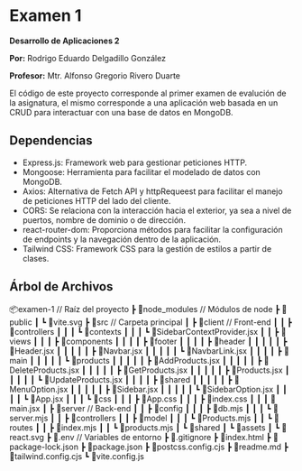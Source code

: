 # Examen 1
**Desarrollo de Aplicaciones 2**

**Por:** Rodrigo Eduardo Delgadillo González

**Profesor:** Mtr. Alfonso Gregorio Rivero Duarte

El código de este proyecto corresponde al primer examen de evalución de la asignatura, el mismo corresponde a una aplicación web basada en un CRUD para interactuar con una base de datos en MongoDB.

## Dependencias
- Express.js: Framework web para gestionar peticiones HTTP.
- Mongoose: Herramienta para facilitar el modelado de datos con MongoDB.
- Axios: Alternativa de Fetch API y httpRequeest para facilitar el manejo de peticiones HTTP del lado del cliente.
- CORS: Se relaciona con la interacción hacia el exterior, ya sea a nivel de puertos, nombre de dominio o de dirección.
- react-router-dom: Proporciona métodos para facilitar la configuración de endpoints y la navegación dentro de la aplicación.
- Tailwind CSS: Framework CSS para la gestión de estilos a partir de clases.

## Árbol de Archivos

📦examen-1          // Raíz del proyecto
 ┣ 📂node_modules   // Módulos de node
 ┣ 📂public
 ┃ ┗ 📜vite.svg
 ┣ 📂src            // Carpeta principal
 ┃ ┣ 📂client       // Front-end
 ┃ ┃ ┣ 📂controllers
 ┃ ┃ ┃ ┗ 📂contexts
 ┃ ┃ ┃   ┗ 📜SidebarContextProvider.jsx
 ┃ ┃ ┣ 📂views
 ┃ ┃ ┃ ┣ 📂components
 ┃ ┃ ┃ ┃ ┣ 📂footer
 ┃ ┃ ┃ ┃ ┣ 📂header
 ┃ ┃ ┃ ┃ ┃ ┣ 📜Header.jsx
 ┃ ┃ ┃ ┃ ┃ ┣ 📜Navbar.jsx
 ┃ ┃ ┃ ┃ ┃ ┗ 📜NavbarLink.jsx
 ┃ ┃ ┃ ┃ ┣ 📂main
 ┃ ┃ ┃ ┃ ┃ ┗ 📂products
 ┃ ┃ ┃ ┃ ┃   ┣ 📜AddProducts.jsx
 ┃ ┃ ┃ ┃ ┃   ┣ 📜DeleteProducts.jsx
 ┃ ┃ ┃ ┃ ┃   ┣ 📜GetProducts.jsx
 ┃ ┃ ┃ ┃ ┃   ┣ 📜Products.jsx
 ┃ ┃ ┃ ┃ ┃   ┗ 📜UpdateProducts.jsx
 ┃ ┃ ┃ ┃ ┣ 📂shared
 ┃ ┃ ┃ ┃ ┃ ┣ 📜MenuOption.jsx
 ┃ ┃ ┃ ┃ ┃ ┣ 📜Sidebar.jsx
 ┃ ┃ ┃ ┃ ┃ ┗ 📜SidebarOption.jsx
 ┃ ┃ ┃ ┃ ┗ 📜App.jsx
 ┃ ┃ ┃ ┗ 📂css
 ┃ ┃ ┃   ┣ 📜App.css
 ┃ ┃ ┃   ┣ 📜index.css
 ┃ ┃ ┃   📜main.jsx
 ┃ ┣ 📂server       // Back-end
 ┃ ┃ ┣ 📂config
 ┃ ┃ ┃ ┣ 📜db.mjs
 ┃ ┃ ┃ ┗ 📜server.mjs
 ┃ ┃ ┣ 📂controllers
 ┃ ┃ ┣ 📂model
 ┃ ┃ ┃ ┗ 📜Products.mjs
 ┃ ┃ ┗ 📂routes
 ┃ ┃   ┣ 📜index.mjs
 ┃ ┃   ┗ 📜products.mjs
 ┃ ┗ 📂shared
 ┃   ┗ 📂assets
 ┃     ┗ 📜react.svg
 ┣ 📜.env           // Variables de entorno
 ┣ 📜.gitignore
 ┣ 📜index.html
 ┣ 📜package-lock.json
 ┣ 📜package.json
 ┣ 📜postcss.config.cjs
 ┣ 📜readme.md
 ┣ 📜tailwind.config.cjs
 ┗ 📜vite.config.js
